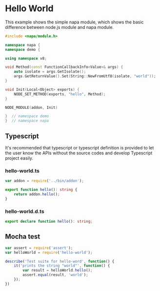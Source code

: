 # Hello World

This example shows the simple napa module, which shows the basic difference between node.js module and napa module.

```cpp
#include <napa/module.h>

namespace napa {
namespace demo {

using namespace v8;

void Method(const FunctionCallbackInfo<Value>& args) {
    auto isolate = args.GetIsolate();
    args.GetReturnValue().Set(String::NewFromUtf8(isolate, "world"));
}

void Init(Local<Object> exports) {
    NODE_SET_METHOD(exports, "hello", Method);
}

NODE_MODULE(addon, Init)

}  // namespace demo
}  // namespace napa
```

## Typescript
It's recommended that typescript or typescript definition is provided to let the user know the APIs without
 the source codes and develop Typescript project easily.
### hello-world.ts
```ts
var addon = require('../bin/addon');

export function hello(): string {
    return addon.hello();
}
```
### hello-world.d.ts
```d.ts
export declare function hello(): string;
```

## Mocha test
```js
var assert = require('assert');
var helloWorld = require('hello-world');

describe('Test suite for hello-word', function() {
    it('prints the string "world"', function() {
        var result = helloWorld.hello();
        assert.equal(result, 'world');
    });
})
```